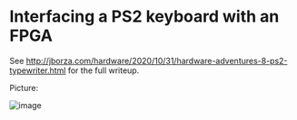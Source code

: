 # Interfacing a PS2 keyboard with an FPGA

See http://jborza.com/hardware/2020/10/31/hardware-adventures-8-ps2-typewriter.html for the full writeup.

Picture:

![image](http://jborza.com/assets/hw8-typewriter-700.jpg)
